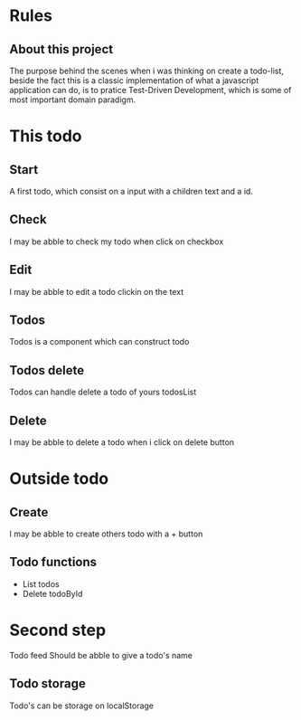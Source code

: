 # Rules

## About this project

The purpose behind the scenes when i was thinking on create a todo-list, beside the fact this is a classic implementation of what a javascript application can do, is to pratice Test-Driven Development, which is some of most important domain paradigm.

# This todo

## Start

A first todo, which consist on a input with a children text and a id.

## Check

I may be abble to check my todo when click on checkbox

## Edit

I may be abble to edit a todo clickin on the text

## Todos

Todos is a component which can construct todo

## Todos delete

Todos can handle delete a todo of yours todosList

## Delete

I may be abble to delete a todo when i click on delete button

# Outside todo

## Create

I may be abble to create others todo with a + button

## Todo functions

- List todos
- Delete todoById

# Second step

Todo feed
Should be abble to give a todo's name

## Todo storage

Todo's can be storage on localStorage
